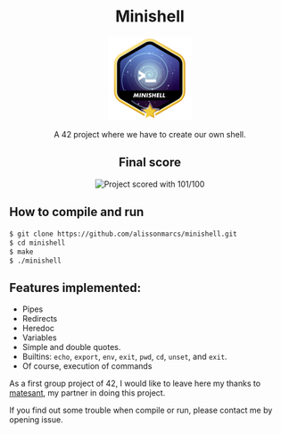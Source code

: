 <div align="center">
	<h1>Minishell</h1>
	<img src="https://raw.githubusercontent.com/alissonmarcs/alissonmarcs/main/images/minishellm.png" alt="Pipex project badge of 42"/>
	<p align="center">A 42 project where we have to create our own shell.</p>
</div>

<div align="center">
	<h2>Final score</h2>
	<img src="https://i.imgur.com/lU4E5x0.png" alt="Project scored with 101/100">
</div>

## How to compile and run

```
$ git clone https://github.com/alissonmarcs/minishell.git
$ cd minishell
$ make
$ ./minishell
```

## Features implemented:

- Pipes
- Redirects
- Heredoc
- Variables
- Simple and double quotes.
- Builtins: `echo`, `export`, `env`, `exit`, `pwd`, `cd`, `unset`, and `exit`.
- Of course, execution of commands

As a first group project of 42, I would like to leave here my thanks to [matesant](https://github.com/Matesant), my partner in doing this project.

If you find out some trouble when compile or run, please contact me by opening issue.
